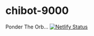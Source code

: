 # chibot-9000
Ponder The Orb...
[![Netlify Status](https://api.netlify.com/api/v1/badges/109f8a83-4fca-4ebd-aac9-46ebb5c3d384/deploy-status)](https://app.netlify.com/projects/chi-bot-9000plus/deploys)
